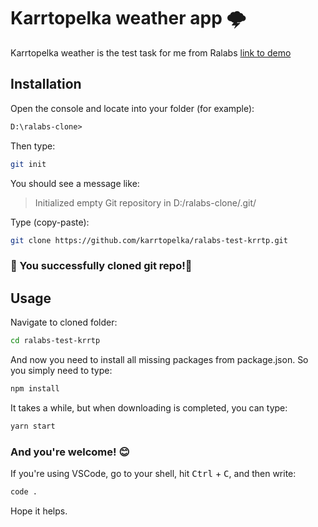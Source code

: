 # Karrtopelka weather app 🌩

Karrtopelka weather is the test task for me from Ralabs
[link to demo](https://karrtopelka.github.io/ralabs-test-krrtp/)

## Installation

Open the console and locate into your folder (for example):

```ps
D:\ralabs-clone>
```

Then type:

```bash
git init
```

You should see a message like:

> Initialized empty Git repository in D:/ralabs-clone/.git/

Type (copy-paste):

```bash
git clone https://github.com/karrtopelka/ralabs-test-krrtp.git
```

### 🎉 You successfully cloned git repo!🎊

## Usage

Navigate to cloned folder:

```bash
cd ralabs-test-krrtp
```

And now you need to install all missing packages from package.json. So you simply need to type:

```sh
npm install
```

It takes a while, but when downloading is completed, you can type:

```sh
yarn start
```

### And you're welcome! 😊

If you're using VSCode, go to your shell, hit <kbd>Ctrl</kbd> + <kbd>C</kbd>, and then write:

```sh
code .
```

Hope it helps.
